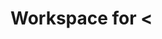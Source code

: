 # Workspace for <<title>>

This is the directory for storing all of your analysis, production and raw data files. It's important to use this directory for these files (instead of `assets` or `data`) because it will keep them out of GitHub.

## How do I push my workspace files up so others can access them?

```sh
npm run workspace:push
```

## How do I get someone else's workspace files?

```sh
npm run workspace:pull
```

> This will only work if they've deployed them! If you're not seeing them after a pull, check with the other developer.
